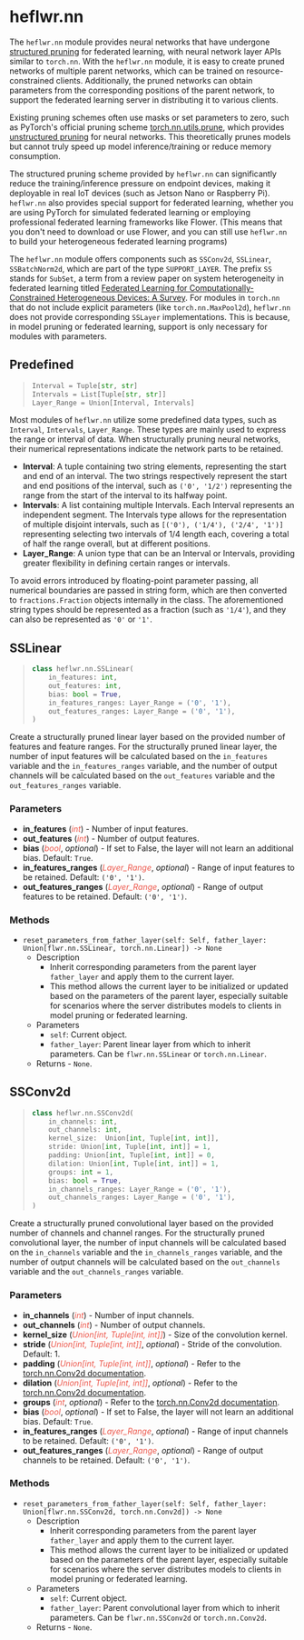 # heflwr.nn

The `heflwr.nn` module provides neural networks that have undergone [structured pruning](https://www.scaler.com/topics/pytorch/pytorch-pruning/) for federated learning, with neural network layer APIs similar to `torch.nn`.
With the `heflwr.nn` module, it is easy to create pruned networks of multiple parent networks, which can be trained on resource-constrained clients.
Additionally, the pruned networks can obtain parameters from the corresponding positions of the parent network, to support the federated learning server in distributing it to various clients.

Existing pruning schemes often use masks or set parameters to zero, such as PyTorch's official pruning scheme [torch.nn.utils.prune](https://pytorch.org/tutorials/intermediate/pruning_tutorial.html),
which provides [unstructured pruning](https://www.scaler.com/topics/pytorch/pytorch-pruning/) for neural networks.
This theoretically prunes models but cannot truly speed up model inference/training or reduce memory consumption.

The structured pruning scheme provided by `heflwr.nn` can significantly reduce the training/inference pressure on endpoint devices, making it deployable in real IoT devices (such as Jetson Nano or Raspberry Pi).
`heflwr.nn` also provides special support for federated learning, whether you are using PyTorch for simulated federated learning or employing professional federated learning frameworks like Flower.
(This means that you don't need to download or use Flower, and you can still use `heflwr.nn` to build your heterogeneous federated learning programs)

The `heflwr.nn` module offers components such as `SSConv2d`, `SSLinear`, `SSBatchNorm2d`, which are part of the type `SUPPORT_LAYER`.
The prefix `SS` stands for `SubSet`, a term from a review paper on system heterogeneity in federated learning titled [Federated Learning for Computationally-Constrained Heterogeneous Devices: A Survey](https://arxiv.org/abs/2307.09182).
For modules in `torch.nn` that do not include explicit parameters (like `torch.nn.MaxPool2d`), `heflwr.nn` does not provide corresponding `SSLayer` implementations.
This is because, in model pruning or federated learning, support is only necessary for modules with parameters.


## Predefined
> ```python
> Interval = Tuple[str, str]
> Intervals = List[Tuple[str, str]]
> Layer_Range = Union[Interval, Intervals]
Most modules of `heflwr.nn` utilize some predefined data types, such as `Interval`, `Intervals`, `Layer_Range`.
These types are mainly used to express the range or interval of data. When structurally pruning neural networks, their numerical representations indicate the network parts to be retained.

- **Interval**: A tuple containing two string elements,
representing the start and end of an interval. The two strings respectively represent the start and end positions of the interval, such as `('0', '1/2')` representing the range from the start of the interval to its halfway point.
- **Intervals**: A list containing multiple Intervals.
Each Interval represents an independent segment. The Intervals type allows for the representation of multiple disjoint intervals,
such as `[('0'), ('1/4'), ('2/4', '1')]` representing selecting two intervals of 1/4 length each, covering a total of half the range overall, but at different positions.
- **Layer_Range**: A union type that can be an Interval or Intervals,
providing greater flexibility in defining certain ranges or intervals.

To avoid errors introduced by floating-point parameter passing, all numerical boundaries are passed in string form, which are then converted to `fractions.Fraction` objects internally in the class.
The aforementioned string types should be represented as a fraction (such as `'1/4'`), and they can also be represented as `'0'` or `'1'`.



## SSLinear
> ```python
> class heflwr.nn.SSLinear(
>     in_features: int,
>     out_features: int,
>     bias: bool = True,
>     in_features_ranges: Layer_Range = ('0', '1'), 
>     out_features_ranges: Layer_Range = ('0', '1'),
> )
Create a structurally pruned linear layer based on the provided number of features and feature ranges.
For the structurally pruned linear layer, the number of input features will be calculated based on the `in_features` variable and the `in_features_ranges` variable,
and the number of output channels will be calculated based on the `out_features` variable and the `out_features_ranges` variable.


### Parameters
- **in_features** (<font color=#ED564A>_int_</font>) - Number of input features.
- **out_features** (<font color=#ED564A>_int_</font>) - Number of output features.
- **bias** (<font color=#ED564A>_bool_</font>, _optional_) - If set to False, the layer will not learn an additional bias. Default: `True`.
- **in_features_ranges** (<font color=#ED564A>_Layer_Range_</font>, _optional_) - Range of input features to be retained. Default: `('0', '1')`.
- **out_features_ranges** (<font color=#ED564A>_Layer_Range_</font>, _optional_) - Range of output features to be retained. Default: `('0', '1')`.

### Methods
- `reset_parameters_from_father_layer(self: Self, father_layer: Union[flwr.nn.SSLinear, torch.nn.Linear]) -> None`
  - Description
    - Inherit corresponding parameters from the parent layer `father_layer` and apply them to the current layer.
    - This method allows the current layer to be initialized or updated based on the parameters of the parent layer, especially suitable for scenarios where the server distributes models to clients in model pruning or federated learning.
  - Parameters
    - `self`: Current object.
    - `father_layer`: Parent linear layer from which to inherit parameters. Can be `flwr.nn.SSLinear` or `torch.nn.Linear`.
  - Returns - `None`.

## SSConv2d
> ```python
> class heflwr.nn.SSConv2d(
>     in_channels: int,
>     out_channels: int,
>     kernel_size:  Union[int, Tuple[int, int]],
>     stride: Union[int, Tuple[int, int]] = 1,
>     padding: Union[int, Tuple[int, int]] = 0,
>     dilation: Union[int, Tuple[int, int]] = 1,
>     groups: int = 1,
>     bias: bool = True,
>     in_channels_ranges: Layer_Range = ('0', '1'), 
>     out_channels_ranges: Layer_Range = ('0', '1'),
> )
Create a structurally pruned convolutional layer based on the provided number of channels and channel ranges.
For the structurally pruned convolutional layer, the number of input channels will be calculated based on the `in_channels` variable and the `in_channels_ranges` variable,
and the number of output channels will be calculated based on the `out_channels` variable and the `out_channels_ranges` variable.

### Parameters
- **in_channels** (<font color=#ED564A>_int_</font>) - Number of input channels.
- **out_channels** (<font color=#ED564A>_int_</font>) - Number of output channels.
- **kernel_size** (<font color=#ED564A>_Union[int, Tuple[int, int]]_</font>) - Size of the convolution kernel.
- **stride** (<font color=#ED564A>_Union[int, Tuple[int, int]]_</font>, _optional_) - Stride of the convolution. Default: 1.
- **padding** (<font color=#ED564A>_Union[int, Tuple[int, int]]_</font>, _optional_) - Refer to the [torch.nn.Conv2d documentation](https://pytorch.org/docs/stable/generated/torch.nn.Conv2d.html#torch.nn.Conv2d).
- **dilation** (<font color=#ED564A>_Union[int, Tuple[int, int]]_</font>, _optional_) - Refer to the [torch.nn.Conv2d documentation](https://pytorch.org/docs/stable/generated/torch.nn.Conv2d.html#torch.nn.Conv2d).
- **groups** (<font color=#ED564A>_int_</font>, _optional_) - Refer to the [torch.nn.Conv2d documentation](https://pytorch.org/docs/stable/generated/torch.nn.Conv2d.html#torch.nn.Conv2d).
- **bias** (<font color=#ED564A>_bool_</font>, _optional_) - If set to False, the layer will not learn an additional bias. Default: `True`.
- **in_features_ranges** (<font color=#ED564A>_Layer_Range_</font>, _optional_) - Range of input channels to be retained. Default: `('0', '1')`.
- **out_features_ranges** (<font color=#ED564A>_Layer_Range_</font>, _optional_) - Range of output channels to be retained. Default: `('0', '1')`.

### Methods
- `reset_parameters_from_father_layer(self: Self, father_layer: Union[flwr.nn.SSConv2d, torch.nn.Conv2d]) -> None`
  - Description
    - Inherit corresponding parameters from the parent layer `father_layer` and apply them to the current layer.
    - This method allows the current layer to be initialized or updated based on the parameters of the parent layer, especially suitable for scenarios where the server distributes models to clients in model pruning or federated learning.
  - Parameters
    - `self`: Current object.
    - `father_layer`: Parent convolutional layer from which to inherit parameters. Can be `flwr.nn.SSConv2d` or `torch.nn.Conv2d`.
  - Returns - `None`.
